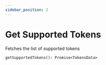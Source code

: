 ```yaml
---
sidebar_position: 2
---
```


# Get Supported Tokens

Fetches the list of supported tokens

`getSupportedTokens(): Promise<TokensData>`
